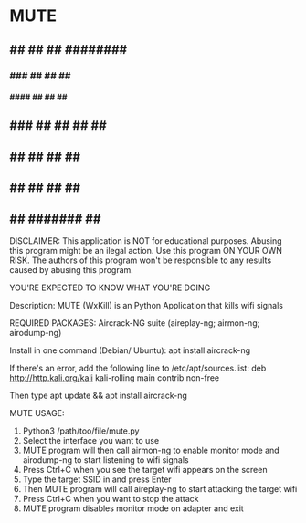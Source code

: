 # MUTE
##     ## ##     ## ######## ######## 
###   ### ##     ##    ##    ##       
#### #### ##     ##    ##    ##       
## ### ## ##     ##    ##    ######   
##     ## ##     ##    ##    ##       
##     ## ##     ##    ##    ##       
##     ##  #######     ##    ######## 

DISCLAIMER: This application is NOT for educational purposes.
Abusing this program might be an ilegal action.
Use this program ON YOUR OWN RISK. The authors of this program
won't be responsible to any results caused by abusing this program.

YOU'RE EXPECTED TO KNOW WHAT YOU'RE DOING

Description: MUTE (WxKill) is an Python Application that kills wifi signals

REQUIRED PACKAGES:
Aircrack-NG suite (aireplay-ng; airmon-ng; airodump-ng) 

Install in one command (Debian/ Ubuntu):
apt install aircrack-ng

If there's an error, add the following line to /etc/apt/sources.list:
deb http://http.kali.org/kali kali-rolling main contrib non-free

Then type
apt update && apt install aircrack-ng

MUTE USAGE:

1. Python3 /path/too/file/mute.py
2. Select the interface you want to use
3. MUTE program will then call airmon-ng to enable monitor mode and airodump-ng to 
    start listening to wifi signals
4. Press Ctrl+C when you see the target wifi appears on the screen
5. Type the target SSID in and press Enter
6. Then MUTE program will call aireplay-ng to start attacking the target wifi
7. Press Ctrl+C when you want to stop the attack
8. MUTE program disables monitor mode on adapter and exit
